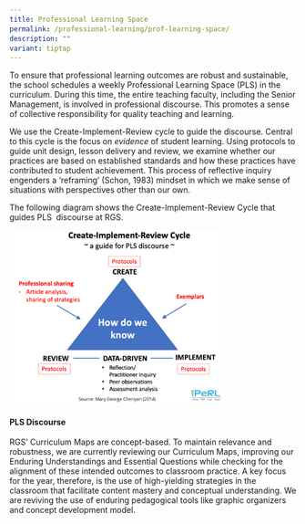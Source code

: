 ```yaml
---
title: Professional Learning Space
permalink: /professional-learning/prof-learning-space/
description: ""
variant: tiptap
---
```

<p>To ensure that professional learning outcomes are robust and sustainable,
the school schedules a weekly Professional Learning Space (PLS) in the
curriculum. During this time, the entire teaching faculty, including the
Senior Management, is involved in professional discourse. This promotes
a sense of collective responsibility for quality teaching and learning.</p>
<p>We use the Create-Implement-Review cycle to guide the discourse. Central
to this cycle is the focus on&nbsp;<em>evidence</em>&nbsp;of student learning.
Using protocols to guide unit design, lesson delivery and review, we examine
whether our practices are based on established standards and how these
practices have contributed to student achievement. This process of reflective
inquiry engenders a ‘reframing’ (Schon, 1983) mindset in which we make
sense of situations with perspectives other than our own.</p>
<p>The following diagram shows the Create-Implement-Review Cycle that guides
PLS&nbsp;&nbsp;discourse at RGS.</p>
<p></p>
<div class="isomer-image-wrapper">
<img style="width: 75%;" height="auto" width="100%" alt="CIR model" src="/images/Create_implement_review_model__1_.png">
</div>
<h4>PLS Discourse</h4>
<p>RGS’ Curriculum Maps are concept-based. To maintain relevance and robustness,
we are currently reviewing our Curriculum Maps, improving our Enduring
Understandings and Essential Questions while checking for the alignment
of these intended outcomes to classroom practice. A key focus for the year,
therefore, is the use of high-yielding strategies in the classroom that
facilitate content mastery and conceptual understanding. We are reviving
the use of enduring pedagogical tools like graphic organizers and concept
development model.</p>
